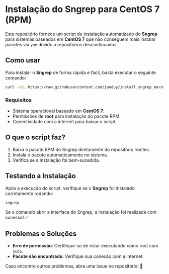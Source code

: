 # Instalação do Sngrep para CentOS 7 (RPM)

Este repositório fornece um script de instalação automatizado do **Sngrep** para sistemas baseados em **CentOS 7** que não conseguem mais instalar pacotes via `yum` devido a repositórios descontinuados.

## Como usar

Para instalar o **Sngrep** de forma rápida e fácil, basta executar o seguinte comando:

```bash
curl -sSL https://raw.githubusercontent.com/janduy/install_sngrep_maroto/main/install_sngrep.sh | sudo bash
```

### Requisitos
- Sistema operacional baseado em **CentOS 7**.
- Permissões de **root** para instalação do pacote RPM.
- Conectividade com a internet para baixar o script.

## O que o script faz?
1. Baixa o pacote RPM do Sngrep diretamente do repositório Irontec.
2. Instala o pacote automaticamente no sistema.
3. Verifica se a instalação foi bem-sucedida.

## Testando a Instalação
Após a execução do script, verifique se o **Sngrep** foi instalado corretamente rodando:

```bash
sngrep
```

Se o comando abrir a interface do Sngrep, a instalação foi realizada com sucesso! ✅

## Problemas e Soluções
- **Erro de permissão**: Certifique-se de estar executando como root com `sudo`.
- **Pacote não encontrado**: Verifique sua conexão com a internet.

Caso encontre outros problemas, abra uma issue no repositório! 🚀

